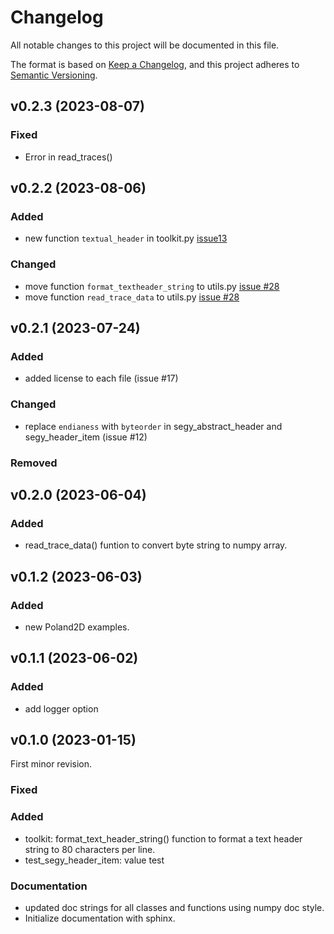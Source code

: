 # Changelog

All notable changes to this project will be documented in this file.

The format is based on [Keep a Changelog](https://keepachangelog.com/en/1.0.0/),
and this project adheres to [Semantic Versioning](https://semver.org/spec/v2.0.0.html).

## v0.2.3 (2023-08-07)

### Fixed
- Error in read_traces()

## v0.2.2 (2023-08-06)

### Added
- new function `textual_header` in toolkit.py [issue13](https://github.com/anthonytorlucci/segytools/issues/13)

### Changed
- move function `format_textheader_string` to utils.py [issue #28](https://github.com/anthonytorlucci/segytools/issues/28)
- move function `read_trace_data` to utils.py [issue #28](https://github.com/anthonytorlucci/segytools/issues/28)

## v0.2.1 (2023-07-24)

### Added
- added license to each file (issue #17)

### Changed
- replace `endianess` with `byteorder` in segy_abstract_header and segy_header_item (issue #12)

### Removed

## v0.2.0 (2023-06-04)

### Added
- read_trace_data() funtion to convert byte string to numpy array.

## v0.1.2 (2023-06-03)

### Added
- new Poland2D examples.

## v0.1.1 (2023-06-02)

### Added
- add logger option

## v0.1.0 (2023-01-15)
First minor revision.

### Fixed

### Added
- toolkit: format_text_header_string() function to format a text header string to 80 characters per line.
- test_segy_header_item: value test

### Documentation
- updated doc strings for all classes and functions using numpy doc style.
- Initialize documentation with sphinx.

